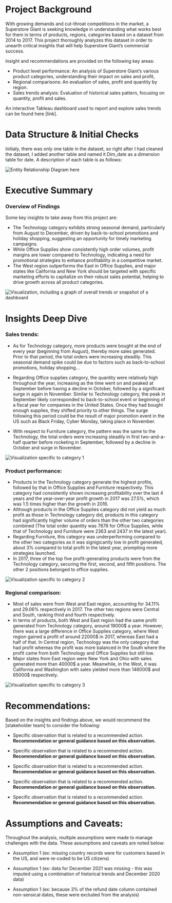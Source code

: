 
# Project Background
With growing demands and cut-throat competitions in the market, a Superstore Giant is seeking knowledge in understanding what works best for them in terms of products, regions, categories based on a dataset from 2014 to 2017.  This project thoroughly analyzes this dataset in order to unearth critical insights that will help Superstore Giant’s commercial success.

Insight and recommendations are provided on the following key areas:

- Product level performance: An analysis of Superstore Giant’s various product categories, understanding their impact on sales and profit,
- Regional comparisons: An evaluation of sales, profit and quantity by region.
- Sales trends analysis: Evaluation of historical sales pattern, focusing on quantity, profit and sales.

An interactive Tableau dashboard used to report and explore sales trends can be found here [link].



# Data Structure & Initial Checks

Initialy, there was only one table in the dataset, so right after I had cleaned the dataset, I added another table and named it Dim_date as a dimension table for date. A description of each table is as follows:

![Entity Relationship Diagram here](Images/ERD.png)



# Executive Summary

### Overview of Findings

Some key insights to take away from this project are: 
- The Technology category exhibits strong seasonal demand, particularly from August to December, driven by back-to-school promotions and holiday shopping, suggesting an opportunity for timely marketing campaigns.
- While Office Supplies show consistently high order volumes, profit margins are lower compared to Technology, indicating a need for promotional strategies to enhance profitability in a competitive market.
- The West region outperforms the East in Office Supplies, and major states like California and New York should be targeted with specific marketing efforts to capitalize on their robust sales potential, helping to drive growth across all product categories.

![Visualization, including a graph of overall trends or snapshot of a dashboard](Images/Dashboard.png)



# Insights Deep Dive
### Sales trends:

- As for Technology category, more products were bought at the end of every year (beginning from August), thereby more sales generated. Prior to that period, the total orders were increasing steadily. This seasonal demand spike could be due to factors such as back-to-school promotions, holiday shopping…

- Regarding Office supplies category, the quantity were relatively high throughout the year, increasing as the time went on and peaked at September before having a decline in October, followed by a significant surge in again in November. Similar to Technology category, the peak in September likely corresponded to back-to-school event or beginning of a fiscal year for companies in the United States. Once they had bought enough supplies, they shifted priority to other things. The surge following this period could be the result of major promotion event in the US such as Black Friday, Cyber Monday, taking place in November.

- With respect to Furniture category, the pattern was the same to the Technology, the total orders were increasing steadily in first two-and-a-half quarter before rocketing in September, followed by a decline in October and surge in November.

![Visualization specific to category 1](Images/Salestrend.png)


### Product performance:

- Products in the Technology category generate the highest profits, followed by that in Office Supplies and Furniture respectively.  This category had consistently shown increasing profitability over the last 4 years and the year-over-year profit growth in 2017 was 27.5%, which was 1.5 times higher than the growth in 2016.
- Although products in the Office Supplies category did not yield as much profit as those in Technology category did, products in this category had significantly higher volume of orders than the other two categories combined (The total order quantity was 7676 for Office Supplies, while that of Technology and Furniture were 2363 and 2437 in the latest year).
- Regarding Furniture, this category was underperforming compared to the other two categories as it was signigicantly low in profit generated, about 3% compared to total profit in the latest year, prompting more strategies launched.
- In 2017, three of the top five profit-generating products were from the Technology category, securing the first, second, and fifth positions. The other 2 positions belonged to office supplies.

![Visualization specific to category 2](Images/Productperformance.png)


### Regional comparison:

- Most of sales were from West and East region, accounting for 34.11% and 29.06% respectively in 2017. The other two regions were Central and South, ranking third and fourth respectively.
- In terms of products, both West and East region had the same profit generated from Technology category, around 19000$ a year. However, there was a large difference in Office Supplies category, where West region gained a profit of around 22000$ in 2017, whereas East had a half of that. In Central region, Technology was the only category that had profit whereas the profit was more balanced in the South where the profit came from both Technology and Office Supplies but still low.
- Major states from East region were New York and Ohio with sales generated more than 40000$ a year. Meanwhile, in the West, it was California and Washington with sales yielded more than 146000$ and 65000$ respectively.

![Visualization specific to category 3](Images/RegionComparison.png)

# Recommendations:

Based on the insights and findings above, we would recommend the [stakeholder team] to consider the following: 

* Specific observation that is related to a recommended action. **Recommendation or general guidance based on this observation.**
  
* Specific observation that is related to a recommended action. **Recommendation or general guidance based on this observation.**
  
* Specific observation that is related to a recommended action. **Recommendation or general guidance based on this observation.**
  
* Specific observation that is related to a recommended action. **Recommendation or general guidance based on this observation.**
  
* Specific observation that is related to a recommended action. **Recommendation or general guidance based on this observation.**
  


# Assumptions and Caveats:

Throughout the analysis, multiple assumptions were made to manage challenges with the data. These assumptions and caveats are noted below:

* Assumption 1 (ex: missing country records were for customers based in the US, and were re-coded to be US citizens)
  
* Assumption 1 (ex: data for December 2021 was missing - this was imputed using a combination of historical trends and December 2020 data)
  
* Assumption 1 (ex: because 3% of the refund date column contained non-sensical dates, these were excluded from the analysis)
